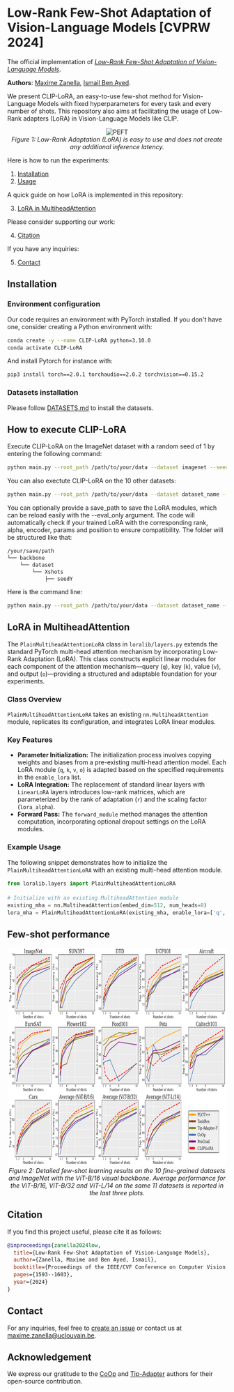 # Low-Rank Few-Shot Adaptation of Vision-Language Models [CVPRW 2024]

The official implementation of [*Low-Rank Few-Shot Adaptation of Vision-Language Models*](https://arxiv.org/abs/2405.18541).

**Authors**:
[Maxime Zanella](https://scholar.google.com/citations?user=FIoE9YIAAAAJ&hl=fr&oi=ao),
[Ismail Ben Ayed](https://scholar.google.com/citations?user=29vyUccAAAAJ&hl=fr&oi=ao).

We present CLIP-LoRA, an easy-to-use few-shot method for Vision-Language Models with fixed hyperparameters for every task and every number of shots. This repository also aims at facilitating the usage of Low-Rank adapters (LoRA) in Vision-Language Models like CLIP.

<p align="center">
  <img src="peft2.jpg" alt="PEFT" width="300" height="250">
  <br>
  <em>Figure 1: Low-Rank Adaptation (LoRA) is easy to use and does not create any additional inference latency.</em>
</p>

Here is how to run the experiments:

1. [Installation](#installation) 
2. [Usage](#how-to-execute-CLIP-LoRA) 

A quick guide on how LoRA is implemented in this repository:

3. [LoRA in MultiheadAttention](#lora-in-multiheadattention)

Please consider supporting our work:

4. [Citation](#citation)

If you have any inquiries:

5. [Contact](#contact)
   

## Installation 

### Environment configuration

Our code requires an environment with PyTorch installed. If you don't have one, consider creating a Python environment with:
```bash
conda create -y --name CLIP-LoRA python=3.10.0
conda activate CLIP-LoRA
```
And install Pytorch for instance with:
```bash
pip3 install torch==2.0.1 torchaudio==2.0.2 torchvision==0.15.2
```

### Datasets installation

Please follow [DATASETS.md](DATASETS.md) to install the datasets.

## How to execute CLIP-LoRA

Execute CLIP-LoRA on the ImageNet dataset with a random seed of 1 by entering the following command:

```bash
python main.py --root_path /path/to/your/data --dataset imagenet --seed 1
```

You can also exectute CLIP-LoRA on the 10 other datasets:

```bash
python main.py --root_path /path/to/your/data --dataset dataset_name --seed 1
```

You can optionally provide a save_path to save the LoRA modules, which can be reload easily with the --eval_only argument. The code will automatically check if your trained LoRA with the corresponding rank, alpha, encoder, params and position to ensure compatibility. The folder will be structured like that:
```
/your/save/path
└── backbone
    └── dataset
        └── Xshots
            ├── seedY
```

Here is the command line:
```bash
python main.py --root_path /path/to/your/data --dataset dataset_name --seed 1 --save_path /your/save/path --eval_only 
```

## LoRA in MultiheadAttention

The `PlainMultiheadAttentionLoRA` class in `loralib/layers.py` extends the standard PyTorch multi-head attention mechanism by incorporating Low-Rank Adaptation (LoRA). This class constructs explicit linear modules for each component of the attention mechanism—query (`q`), key (`k`), value (`v`), and output (`o`)—providing a structured and adaptable foundation for your experiments.

### Class Overview

`PlainMultiheadAttentionLoRA` takes an existing `nn.MultiheadAttention` module, replicates its configuration, and integrates LoRA linear modules.

### Key Features

- **Parameter Initialization:** The initialization process involves copying weights and biases from a pre-existing multi-head attention model. Each LoRA module (`q`, `k`, `v`, `o`) is adapted based on the specified requirements in the `enable_lora` list.
- **LoRA Integration:** The replacement of standard linear layers with `LinearLoRA` layers introduces low-rank matrices, which are parameterized by the rank of adaptation (`r`) and the scaling factor (`lora_alpha`).
- **Forward Pass:** The `forward_module` method manages the attention computation, incorporating optional dropout settings on the LoRA modules.

### Example Usage

The following snippet demonstrates how to initialize the `PlainMultiheadAttentionLoRA` with an existing multi-head attention module.

```python
from loralib.layers import PlainMultiheadAttentionLoRA

# Initialize with an existing MultiheadAttention module
existing_mha = nn.MultiheadAttention(embed_dim=512, num_heads=8)
lora_mha = PlainMultiheadAttentionLoRA(existing_mha, enable_lora=['q', 'k', 'v', 'o'], r=4, lora_alpha=2)
```

## Few-shot performance

<p align="center">
  <img src="few_shot.png" alt="few_shot" width="750" height="500">
  <br>
  <em>Figure 2: Detailed few-shot learning results on the 10 fine-grained datasets and ImageNet with the ViT-B/16 visual backbone. Average performance for the ViT-B/16, ViT-B/32 and ViT-L/14 on the same 11 datasets is reported in the last three plots.</em>
</p>

## Citation

If you find this project useful, please cite it as follows:

```bibtex
@inproceedings{zanella2024low,
  title={Low-Rank Few-Shot Adaptation of Vision-Language Models},
  author={Zanella, Maxime and Ben Ayed, Ismail},
  booktitle={Proceedings of the IEEE/CVF Conference on Computer Vision and Pattern Recognition},
  pages={1593--1603},
  year={2024}
}
```

## Contact

For any inquiries, feel free to [create an issue](https://github.com/MaxZanella/CLIP-LoRA/issues) or contact us at [maxime.zanella@uclouvain.be](mailto:maxime.zanella@uclouvain.be).

## Acknowledgement

We express our gratitude to the [CoOp](https://github.com/KaiyangZhou/CoOp) and [Tip-Adapter](https://github.com/gaopengcuhk/Tip-Adapter) authors for their open-source contribution.



